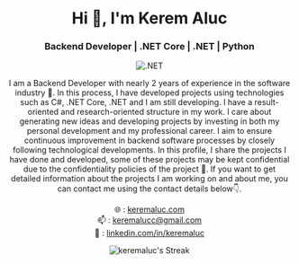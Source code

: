 <h1 align="center">Hi 👋, I'm Kerem Aluc</h1>
<h3 align="center">Backend Developer | .NET Core | .NET | Python</h3>

<p align="center">
<img src="https://img.shields.io/badge/-.NET-512BD4?logo=dotnet&logoColor=white&style=flat-square" alt=".NET" />
</p>



<p align="center">
  I am a Backend Developer with nearly 2 years of experience in the software industry 🌱. In this process, I have developed projects using technologies such as C#, .NET Core, .NET and I am still developing. I have a result-oriented and research-oriented structure in my work. I care about generating new ideas and developing projects by investing in both my personal development and my professional career. I aim to ensure continuous improvement in backend software processes by closely following technological developments. In this profile, I share the projects I have done and developed, some of these projects may be kept confidential due to the confidentiality policies of the project 🔗. If you want to get detailed information about the projects I am working on and about me, you can contact me using the contact details below👇.
</p>

<p align="center">
  🌐 : <a href="https://keremaluc.com">keremaluc.com</a> <br />
  📫 : <a href="mailto:keremalucc@gmail.com">keremalucc@gmail.com</a> <br />
  💼 : <a href="https://linkedin.com/in/keremaluc">linkedin.com/in/keremaluc</a>
</p>

<p align="center">
<img src="https://github-readme-streak-stats.herokuapp.com/?user=keremaluc&theme=dark&hide_border=false" alt="keremaluc's Streak" />
</p>
